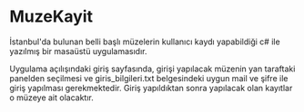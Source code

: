 # MuzeKayit
İstanbul'da bulunan belli başlı müzelerin kullanıcı kaydı yapabildiği c# ile yazılmış bir masaüstü uygulamasıdır.

Uygulama açılışındaki giriş sayfasında, girişi yapılacak müzenin yan taraftaki panelden seçilmesi ve giris_bilgileri.txt belgesindeki uygun mail ve şifre ile giriş yapılması gerekmektedir. Giriş yapıldıktan sonra yapılacak olan kayıtlar o müzeye ait olacaktır.
